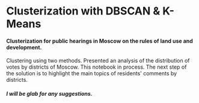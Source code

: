 # Clusterization with DBSCAN & K-Means
#### Clusterization for public hearings in Moscow on the rules of land use and development.

Clustering using two methods. Presented an analysis of the distribution of votes by districts of Moscow.
This notebook in process. The next step of the solution is to highlight the main topics of residents' comments by districts.


##### I will be glab for any suggestions.
